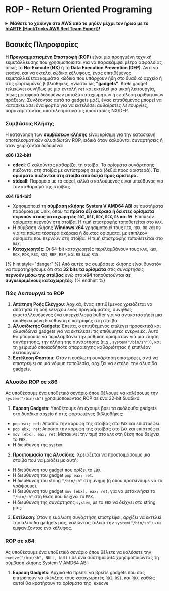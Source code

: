 # ROP - Return Oriented Programing

<details>

<summary><strong>Μάθετε το χάκινγκ στο AWS από το μηδέν μέχρι τον ήρωα με το</strong> <a href="https://training.hacktricks.xyz/courses/arte"><strong>htARTE (HackTricks AWS Red Team Expert)</strong></a><strong>!</strong></summary>

Άλλοι τρόποι υποστήριξης του HackTricks:

* Αν θέλετε να δείτε την **εταιρεία σας διαφημισμένη στο HackTricks** ή να **κατεβάσετε το HackTricks σε μορφή PDF** ελέγξτε τα [**ΣΧΕΔΙΑ ΣΥΝΔΡΟΜΗΣ**](https://github.com/sponsors/carlospolop)!
* Αποκτήστε το [**επίσημο PEASS & HackTricks swag**](https://peass.creator-spring.com)
* Ανακαλύψτε [**την Οικογένεια PEASS**](https://opensea.io/collection/the-peass-family), τη συλλογή μας από αποκλειστικά [**NFTs**](https://opensea.io/collection/the-peass-family)
* **Εγγραφείτε** στην 💬 [**ομάδα Discord**](https://discord.gg/hRep4RUj7f) ή στην [**ομάδα τηλεγραφήματος**](https://t.me/peass) ή **ακολουθήστε** μας στο **Twitter** 🐦 [**@hacktricks\_live**](https://twitter.com/hacktricks\_live)**.**
* **Μοιραστείτε τα χάκινγκ κόλπα σας υποβάλλοντας PRs** στα αποθετήρια [**HackTricks**](https://github.com/carlospolop/hacktricks) και [**HackTricks Cloud**](https://github.com/carlospolop/hacktricks-cloud).

</details>

## **Βασικές Πληροφορίες**

**Η Προγραμματισμένη Επιστροφή (ROP)** είναι μια προηγμένη τεχνική εκμετάλλευσης που χρησιμοποιείται για να παρακάμψει μέτρα ασφαλείας όπως το **No-Execute (NX)** ή το **Data Execution Prevention (DEP)**. Αντί να εισάγει και να εκτελεί κώδικα κέλυφους, ένας επιτιθέμενος εκμεταλλεύεται κομμάτια κώδικα που υπάρχουν ήδη στο δυαδικό αρχείο ή στις φορτωμένες βιβλιοθήκες, γνωστά ως **"gadgets"**. Κάθε gadget τελειώνει συνήθως με μια εντολή `ret` και εκτελεί μια μικρή λειτουργία, όπως μεταφορά δεδομένων μεταξύ καταχωρητών ή εκτέλεση αριθμητικών πράξεων. Συνδέοντας αυτά τα gadgets μαζί, ένας επιτιθέμενος μπορεί να κατασκευάσει ένα φορτίο για να εκτελέσει αυθαίρετες λειτουργίες, παρακάμπτοντας αποτελεσματικά τις προστασίες NX/DEP.

### Συμβάσεις Κλήσης

Η κατανόηση των **συμβάσεων κλήσης** είναι κρίσιμη για την κατασκευή αποτελεσματικών αλυσιδωτών ROP, ειδικά όταν καλούνται συναρτήσεις ή όταν χειρίζονται δεδομένα:

**x86 (32-bit)**

* **cdecl**: Ο καλούντας καθαρίζει τη στοίβα. Τα ορίσματα συνάρτησης πιέζονται στη στοίβα με αντίστροφη σειρά (δεξιά προς αριστερά). **Τα ορίσματα πιέζονται στη στοίβα από δεξιά προς αριστερά.**
* **stdcall**: Παρόμοιο με το cdecl, αλλά ο καλούμενος είναι υπεύθυνος για τον καθαρισμό της στοίβας.

**x64 (64-bit)**

* Χρησιμοποιεί τη **σύμβαση κλήσης System V AMD64 ABI** σε συστήματα παρόμοια με Unix, όπου τα **πρώτα έξι ακέραια ή δείκτες ορίσματα περνούν στους καταχωρητές `RDI`, `RSI`, `RDX`, `RCX`, `R8` και `R9`**. Επιπλέον ορίσματα περνούν στη στοίβα. Η τιμή επιστροφής τοποθετείται στο `RAX`.
* Η σύμβαση κλήσης **Windows x64** χρησιμοποιεί τους `RCX`, `RDX`, `R8` και `R9` για τα πρώτα τέσσερα ακέραια ή δείκτες ορίσματα, με επιπλέον ορίσματα που περνούν στη στοίβα. Η τιμή επιστροφής τοποθετείται στο `RAX`.
* **Καταχωρητές**: Οι 64-bit καταχωρητές περιλαμβάνουν τους `RAX`, `RBX`, `RCX`, `RDX`, `RSI`, `RDI`, `RBP`, `RSP`, και `R8` έως `R15`.

{% hint style="danger" %}
Από αυτές τις συμβάσεις κλήσης είναι δυνατόν να παρατηρήσουμε ότι στα **32 bits τα ορίσματα** στις συναρτήσεις **περνούν μέσω της στοίβας** ενώ στο **x64** τοποθετούνται **σε συγκεκριμένους καταχωρητές**.
{% endhint %}

### Πώς Λειτουργεί το ROP

1. **Απάτηση Ροής Ελέγχου**: Αρχικά, ένας επιτιθέμενος χρειάζεται να απατήσει τη ροή ελέγχου ενός προγράμματος, συνήθως εκμεταλλευόμενος ένα υπερχείλισμα buffer για να αντικαταστήσει μια αποθηκευμένη διεύθυνση επιστροφής στη στοίβα.
2. **Αλυσιδωτής Gadgets**: Έπειτα, ο επιτιθέμενος επιλέγει προσεκτικά και αλυσιδώνει gadgets για να εκτελέσει τις επιθυμητές ενέργειες. Αυτό θα μπορούσε να περιλαμβάνει την ρύθμιση ορισμάτων για μια κλήση συνάρτησης, την κλήση της συνάρτησης (π.χ., `system("/bin/sh")`), και τη χειρισμό οποιασδήποτε απαραίτητης καθαριότητας ή επιπλέον λειτουργιών.
3. **Εκτέλεση Φορτίου**: Όταν η ευάλωτη συνάρτηση επιστρέφει, αντί να επιστρέψει σε μια νόμιμη τοποθεσία, αρχίζει να εκτελεί την αλυσίδα gadgets.

### Αλυσίδα ROP σε x86

Ας υποθέσουμε ένα υποθετικό σενάριο όπου θέλουμε να καλέσουμε την `system("/bin/sh")` χρησιμοποιώντας ROP σε ένα 32-bit δυαδικό:

1. **Εύρεση Gadgets**: Υποθέτουμε ότι έχουμε βρει τα ακόλουθα gadgets στο δυαδικό αρχείο ή στις φορτωμένες βιβλιοθήκες:
* `pop eax; ret`: Αποσπά την κορυφή της στοίβας στο `EAX` και επιστρέφει.
* `pop ebx; ret`: Αποσπά την κορυφή της στοίβας στο `EAX` και επιστρέφει.
* `mov [ebx], eax; ret`: Μετακινεί την τιμή στο `EAX` στη θέση που δείχνει το `EBX`.
* Η διεύθυνση της `system`.
2. **Προετοιμασία της Αλυσίδας**: Χρειάζεται να προετοιμάσουμε μια στοίβα που να μοιάζει με αυτή:
* Η διεύθυνση του gadget που ορίζει το `EBX`.
* Η διεύθυνση του gadget `pop eax; ret`.
* Η διεύθυνση του string `"/bin/sh"` στη μνήμη (ή όπου προτείνουμε να το γράψουμε).
* Η διεύθυνση του gadget `mov [ebx], eax; ret`, για να μετακινήσει το `"/bin/sh"` στη θέση που δείχνει το `EBX`.
* Η διεύθυνση της συνάρτησης `system`, με το `EBX` να δείχνει στο string μας.
3. **Εκτέλεση**: Όταν η ευάλωτη συνάρτηση επιστρέφει, αρχίζει να εκτελεί την αλυσίδα gadgets μας, καλώντας τελικά την `system("/bin/sh")` και εμφανίζοντας ένα κέλυφος.

### ROP σε x64

Ας υποθέσουμε ένα υποθετικό σενάριο όπου θέλετε να καλέσετε την `execve("/bin/sh", NULL, NULL)` σε ένα σύστημα x64 χρησιμοποιώντας τη σύμβαση κλήσης System V AMD64 ABI:

1. **Εύρεση Gadgets**: Αρχικά θα πρέπει να βρείτε gadgets που σάς επιτρέπουν να ελέγξετε τους καταχωρητές `RDI`, `RSI`, και `RDX`, καθώς αυτοί θα κρατήσουν τα ορίσματα της `execve
